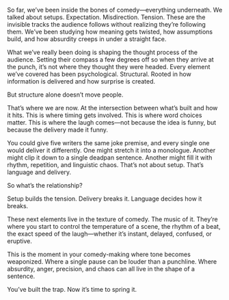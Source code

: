 
So far, we’ve been inside the bones of comedy—everything underneath. We talked about setups. Expectation. Misdirection. Tension. These are the invisible tracks the audience follows without realizing they’re following them. We’ve been studying how meaning gets twisted, how assumptions build, and how absurdity creeps in under a straight face.

What we’ve really been doing is shaping the thought process of the audience. Setting their compass a few degrees off so when they arrive at the punch, it’s not where they thought they were headed. Every element we’ve covered has been psychological. Structural. Rooted in how information is delivered and how surprise is created.

But structure alone doesn’t move people.

That’s where we are now. At the intersection between what’s built and how it hits.
This is where timing gets involved.
This is where word choices matter.
This is where the laugh comes—not because the idea is funny, but because the delivery made it funny.

You could give five writers the same joke premise, and every single one would deliver it differently. One might stretch it into a monologue. Another might clip it down to a single deadpan sentence. Another might fill it with rhythm, repetition, and linguistic chaos. That’s not about setup. That’s language and delivery.

So what’s the relationship?

Setup builds the tension.
Delivery breaks it.
Language decides how it breaks.

 These next elements live in the texture of comedy. The music of it. They’re where you start to control the temperature of a scene, the rhythm of a beat, the exact speed of the laugh—whether it’s instant, delayed, confused, or eruptive.

This is the moment in your comedy-making where tone becomes weaponized. Where a single pause can be louder than a punchline. Where absurdity, anger, precision, and chaos can all live in the shape of a sentence.

You’ve built the trap.
Now it’s time to spring it.
